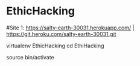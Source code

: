 # EthicHacking

#Site 1: 
https://salty-earth-30031.herokuapp.com/ | https://git.heroku.com/salty-earth-30031.git

virtualenv EthicHacking
cd EthiHacking

source bin/activate